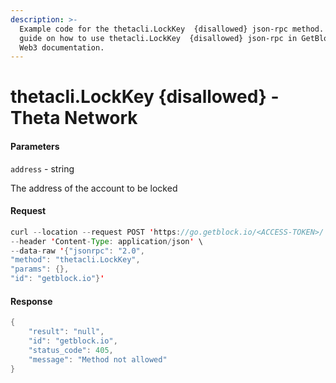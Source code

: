 ```yaml
---
description: >-
  Example code for the thetacli.LockKey  {disallowed} json-rpc method. Сomplete
  guide on how to use thetacli.LockKey  {disallowed} json-rpc in GetBlock.io
  Web3 documentation.
---
```


# thetacli.LockKey {disallowed} - Theta Network

#### Parameters

`address` - string

The address of the account to be locked

#### Request

```java
curl --location --request POST 'https://go.getblock.io/<ACCESS-TOKEN>/' \
--header 'Content-Type: application/json' \ 
--data-raw '{"jsonrpc": "2.0",
"method": "thetacli.LockKey",
"params": {},
"id": "getblock.io"}'
```

#### Response

```java
{
    "result": "null",
    "id": "getblock.io",
    "status_code": 405,
    "message": "Method not allowed"
}
```
